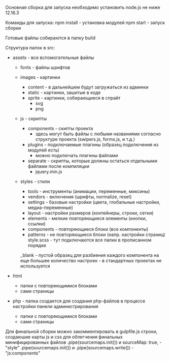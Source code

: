 Основная сборка
для запуска необходимо установить node.js не ниже 12.16.3

Команды для запуска:
npm install - установка модулей
npm start - запуск сборки

Готовые файлы собираются в папку build

Структура папок в src:

- assets - все вспомогательные файлы

  - fonts - файлы шрифтов
  - images - картинки

    - content - в дальнейшем будут загружаться из админки
    - static - картинки, зашитые в коде
    - sprite - картинки, собирающиеся в спрайт
      - svg
      - png

  - js - скрипты

    - components - скипты проекта
      - здесь могут быть файлы с любыми названиями согласно структуре проекта (swipers.js, forms.js, и т.д.)
    - plugins - подключаемые плагины (образец подключения из модулей есть)
      - можно подключать плагины файлами
    - separate - скрипты, которые должны остаться отдельными файлами после компиляции
      - jquery.min.js

  - styles - стили

    - tools - инструменты (анимации, переменные, миксины)
    - vendors - включения (шрифты, normalize, reset)
    - settings - базовые настройки (цвета, глобальные настройки, медиа-переменные)
    - layout - настройки размеров (контейнеры, строки, сетки)
    - elements - мелкие повторяющиеся элементы (кнопки, ссылки)
    - components - повторяющиеся блоки (все компоненты)
    - patterns - не повторяющиеся блоки (напр. настройки страниц)
      style.scss - тут подключаются все папки в прописанном порядке

    \_blank - пустой образец для разбиения каждого компонента на еще большее количество настроек - в стандартных проектах не используется

- html

  - папки с повторяющимися блоками
  - сами страницы

- php - папка создается для создания php-файлов в процессе настройки панели администрирования
  - папки с повторяющимися блоками
  - сами страницы

Для финальной сборки можно закомментировать в gulpfile.js строки, создаюшие карты js и css для облегчения финальных минифицированных файлов
.pipe(sourcemaps.init()) и sourceMap: true, - "style"
.pipe(sourcemaps.init()) и .pipe(sourcemaps.write()) - "js:components"
